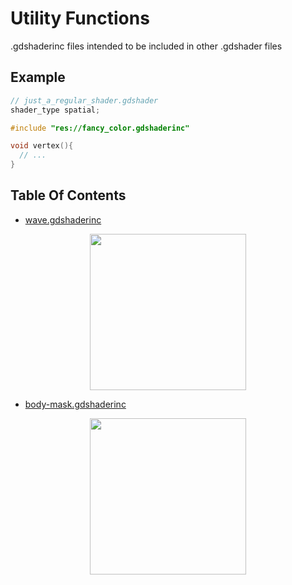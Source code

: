 # Utility Functions
.gdshaderinc files intended to be included in other .gdshader files

## Example 

```c
// just_a_regular_shader.gdshader
shader_type spatial;

#include "res://fancy_color.gdshaderinc"

void vertex(){
  // ...
}

```
## Table Of Contents
- [wave.gdshaderinc](wave.gdshaderinc)
<div style="text-align: center;">
  <img src="https://github.com/wokidoo/Handy_Godot_Shaders/assets/77600208/64531e7e-c3e8-4d9f-aeeb-3c26cce10003" width="250" />
</div>

- [body-mask.gdshaderinc](body-mask.gdshaderinc)
<div style="text-align: center;">
  <img src="https://github.com/wokidoo/Handy_Godot_Shaders/assets/77600208/d38cb121-c3ea-442d-a073-4faed7ad6c29" width="250" />
</div>

